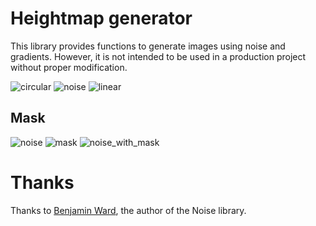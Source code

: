# Heightmap generator

This library provides functions to generate images using noise and gradients. However, it is not intended to be used in a production project without proper modification.


![circular](https://user-images.githubusercontent.com/47719443/235770597-0df1088b-166b-454e-ba2e-dcd151a5fae4.png) ![noise](https://user-images.githubusercontent.com/47719443/235771500-f512bcb9-e613-4245-aa47-b0a378999c71.png)   ![linear](https://user-images.githubusercontent.com/47719443/235771099-fedb11a9-95c7-44a3-b266-d69004c3ae5a.png)   

## Mask

![noise](https://user-images.githubusercontent.com/47719443/235771500-f512bcb9-e613-4245-aa47-b0a378999c71.png)   ![mask](https://user-images.githubusercontent.com/47719443/235771435-4f6f807b-1ed6-48d6-b004-1f7c2d5ae050.png)                    ![noise_with_mask](https://user-images.githubusercontent.com/47719443/235771588-75f36b4d-b86f-474b-bef0-f1a8aac2d9ba.png)


# Thanks

Thanks to [Benjamin Ward](https://github.com/WardBenjamin/SimplexNoise), the author of the Noise library.
       




